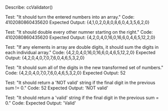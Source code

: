 Describe: ccValidator()

Test: "It should turn the entered numbers into an array."
Code: 4102080860435620
Expected Output: {4,1,0,2,0,8,0,8,6,0,4,3,5,6,2,0}

Test: "It should double every other numner starting on the right."
Code: 4102080860435620
Expected Output: {4,2,0,4,0,16,0,16,6,0,4,6,5,12,2,0}

Test: "If any elements in array are double digits, it should sum the digits in each individual array."
Code: {4,2,0,4,0,16,0,16,6,0,4,6,5,12,2,0}
Expected Output: {4,2,0,4,0,7,0,7,6,0,4,6,5,3,2,0}

Test: "It should sum all of the digits in the new transformed set of numbers."
Code: {4,2,0,4,0,7,0,7,6,0,4,6,5,3,2,0}
Expected Output: 52

Test: "It should return a 'NOT valid' string if the final digit in the previous sum != 0."
Code: 52
Expected Output: 'NOT valid'

Test: "It should return a 'valid' string if the final digit in the previous sum = 0."
Code: 
Expected Output: 'Valid'